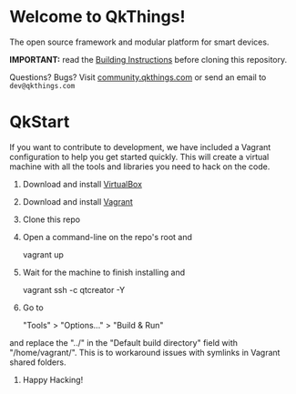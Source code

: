 Welcome to QkThings!
=====================

The open source framework and modular platform for smart devices.

**IMPORTANT:** read the [Building Instructions](http://discourse.qkthings.com/t/building-instructions/20) before cloning this repository.

Questions? Bugs? Visit [community.qkthings.com](http://community.qkthings.com) or send an email to `dev@qkthings.com`

# QkStart

If you want to contribute to development, we have included a Vagrant configuration to help you get started quickly.
This will create a virtual machine with all the tools and libraries you need to hack on the code.

1. Download and install [VirtualBox](https://www.virtualbox.org/)
1. Download and install [Vagrant](https://www.vagrantup.com/)
1. Clone this repo
1. Open a command-line on the repo's root and

    vagrant up

1. Wait for the machine to finish installing and 

    vagrant ssh -c qtcreator -Y

1. Go to

    "Tools" > "Options..." > "Build & Run"

 and replace the "../" in the "Default build directory" field with "/home/vagrant/". This is to workaround issues with symlinks in Vagrant shared folders.
1. Happy Hacking!

